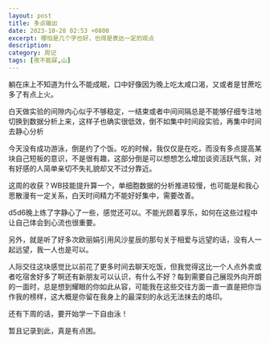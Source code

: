 ```yaml
---
layout: post
title: 多点输出
date: 2023-10-28 02:53 +0800
excerpt: 哪怕是几个字也好，也得是表达一定的观点
description: 
category: 周记
tags: [夜不能寐,山]
---
```


躺在床上不知道为什么不能成眠，口中好像因为晚上吃太咸口渴，又或者是甘蔗吃多了有点上火。

白天做实验的间隙内心似乎不够稳定，一结束或者中间间隔总是不能够仔细专注地切换到数据分析上来，这样子也确实很低效，倒不如集中时间段实验，再集中时间去静心分析

今天没有成功游泳，倒是约了个饭。吃的时候，我仅仅是在吃，而没有多点提高某块自己短板的意识，不是很有趣，这部分倒是可以想想怎么增加谈资活跃气氛，对有好感的人简单亲切不失礼貌却又不过分靠近。

这周的收获？WB技能提升算一个，单细胞数据的分析推进较慢，也可能是和我心思散漫有一定关系，白天时间精力不能好好集中，需要改善。

d5d6晚上练了字静心了一些，感觉还可以。不能光顾着享乐，如何在这些过程中让自己体会到心流也很重要。

另外，就是听了好多次欧丽娟引用风沙星辰的那句关于相爱与远望的话，没有人一起远望，我一人也是可以。

人际交往这块感觉比以前花了更多时间去聊天吃饭，但我觉得这比一个人点外卖或者吃宿舍好多了啊还有新朋友可以认识，有什么不好？每到需要自己展现外向开朗的一面时，总是想到耀眼的你如此从容，可能我在这些交往方面一直一直是把你当作我的榜样，这大概是你留在我身上的最深刻的永远无法抹去的烙印。

还有下周的话，要开始学一下自由泳！

暂且记录到此，真是有点困。
